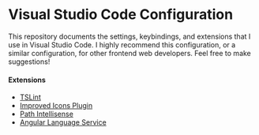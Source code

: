 # Visual Studio Code Configuration

This repository documents the settings, keybindings, and extensions that I use in Visual Studio Code. I highly recommend this configuration, or a similar configuration, for other frontend web developers. Feel free to make suggestions!

#### Extensions

- [TSLint](https://marketplace.visualstudio.com/items?itemName=ms-vscode.vscode-typescript-tslint-plugin)
- [Improved Icons Plugin](https://marketplace.visualstudio.com/items?itemName=qinjia.seti-icons)
- [Path Intellisense](https://marketplace.visualstudio.com/items?itemName=christian-kohler.path-intellisense)
- [Angular Language Service](https://marketplace.visualstudio.com/items?itemName=Angular.ng-template)
